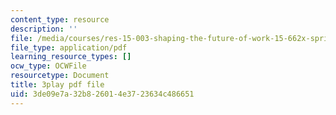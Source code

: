 ```yaml
---
content_type: resource
description: ''
file: /media/courses/res-15-003-shaping-the-future-of-work-15-662x-spring-2016/3de09e7a32b826014e3723634c486651_sDnM5fTqXv4.pdf
file_type: application/pdf
learning_resource_types: []
ocw_type: OCWFile
resourcetype: Document
title: 3play pdf file
uid: 3de09e7a-32b8-2601-4e37-23634c486651
---
```

